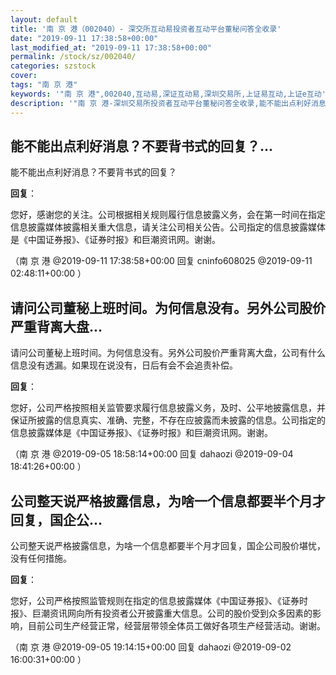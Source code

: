 ```yaml
---
layout: default
title: '南 京 港（002040）- 深交所互动易投资者互动平台董秘问答全收录'
date: "2019-09-11 17:38:58+00:00"
last_modified_at: "2019-09-11 17:38:58+00:00"
permalink: /stock/sz/002040/
categories: szstock
cover: 
tags: "南 京 港"
keywords: '"南 京 港",002040,互动易,深证互动易,深圳交易所,上证易互动,上证e互动'
description: '"南 京 港-深圳交易所投资者互动平台董秘问答全收录,能不能出点利好消息？不要背书式的回复？"'
---
```


## 能不能出点利好消息？不要背书式的回复？...

能不能出点利好消息？不要背书式的回复？

**回复**：

您好，感谢您的关注。公司根据相关规则履行信息披露义务，会在第一时间在指定信息披露媒体披露相关重大信息，请关注公司相关公告。公司指定的信息披露媒体是《中国证券报》、《证券时报》和巨潮资讯网。谢谢。 

（南 京 港  @2019-09-11 17:38:58+00:00 回复 cninfo608025  @2019-09-11 02:48:11+00:00 ）

## 请问公司董秘上班时间。为何信息没有。另外公司股价严重背离大盘...

请问公司董秘上班时间。为何信息没有。另外公司股价严重背离大盘，公司有什么信息没有透漏。如果现在说没有，日后有会不会追责补偿。

**回复**：

您好，公司严格按照相关监管要求履行信息披露义务，及时、公平地披露信息，并保证所披露的信息真实、准确、完整，不存在应披露而未披露的信息。公司指定的信息披露媒体是《中国证券报》、《证券时报》和巨潮资讯网。谢谢。 

（南 京 港  @2019-09-05 18:58:14+00:00 回复 dahaozi  @2019-09-04 18:41:26+00:00 ）

## 公司整天说严格披露信息，为啥一个信息都要半个月才回复，国企公...

公司整天说严格披露信息，为啥一个信息都要半个月才回复，国企公司股价堪忧，没有任何措施。

**回复**：

您好，公司严格按照监管规则在指定的信息披露媒体《中国证券报》、《证券时报》、巨潮资讯网向所有投资者公开披露重大信息。公司的股价受到众多因素的影响，目前公司生产经营正常，经营层带领全体员工做好各项生产经营活动。谢谢。 

（南 京 港  @2019-09-05 19:14:15+00:00 回复 dahaozi  @2019-09-02 16:00:31+00:00 ）


